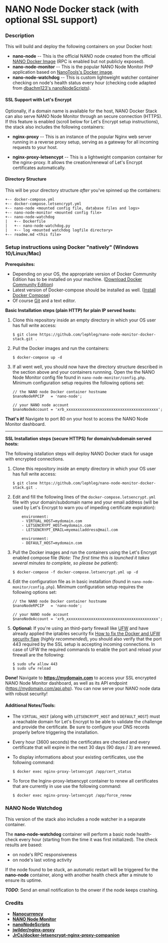 # NANO Node Docker stack (with optional SSL support)

### **Description**

This will build and deploy the following containers on your Docker host:

* **nano-node** -- This is the official NANO node created from the official [NANO Docker Image](https://hub.docker.com/r/nanocurrency/nano/) (RPC is enabled but not publicly exposed).
* **nano-node-monitor** -- This is the popular NANO Node Monitor PHP application based on [NanoTools's Docker image](https://hub.docker.com/r/nanotools/nanonodemonitor/).
* **nano-node-watchdog** -- This is custom lightweight watcher container checking on node's health status every hour (checking code adapted from [dbachm123's nanoNodeScripts](https://github.com/dbachm123/nanoNodeScripts)).

#### **SSL Support with Let's Encrypt**

Optionally, if a domain name is available for the host, NANO Docker Stack can also serve NANO Node Monitor through an secure connection (HTTPS). If this feature is enabled (scroll below for Let's Encrypt setup instructions), the stack also includes the following containers:

* **nginx-proxy** -- This is an instance of the popular Nginx web server running in a reverse proxy setup, serving as a gateway for all incoming requests to your host.

* **nginx-proxy-letsencypt** -- This is a lightweight companion container for the nginx-proxy. It allows the creation/renewal of Let's Encrypt certificates automatically.

#### **Directory Structure**

This will be your directory structure _after_ you've spinned up the containers:

```
+-- docker-compose.yml
+-- docker-compose.letsencrypt.yml
+-- nano-node <mounted config file, database files and logs>
+-- nano-node-monitor <mounted config file>
+-- nano-node-watchdog
|   +-- Dockerfile
|   +-- nano-node-watchdog.py
|   +-- log <mounted watchdog logfile directory>
+-- readme.md <this file>
```

### **Setup instructions using Docker "natively" (Windows 10/Linux/Mac)**

**Prerequisites:** 

* Depending on your OS, the appropriate version of Docker Community Edition has to be installed on your machine.  ([Download Docker Community Edition](https://www.docker.com/community-edition#/download))
* Latest version of Docker-compose should be installed as well. ([Install Docker Compose](https://docs.docker.com/compose/install/))
* Of course [Git](https://git-scm.com/) and a text editor.

**Basic Installation steps (plain HTTP) for plain IP served hosts:** 

1. Clone this repository inside an empty directory in which your OS user has full write access:

    ```
    $ git clone https://github.com/lephleg/nano-node-monitor-docker-stack.git .
    ```

2. Pull the Docker images and run the containers:

    ```
    $ docker-compose up -d
    ```

3. If all went well, you should now have the directory structure described in the section above and your containers runnning. Open the the NANO Node Monitor config file found in `nano-node-monitor/config.php`. Minimum configuration setup requires the following options set:

    ```
    // the NANO node Docker container hostname
    $nanoNodeRPCIP   = 'nano-node';

    // your NANO node account
    $nanoNodeAccount = 'xrb_xxxxxxxxxxxxxxxxxxxxxxxxxxxxxxxxxxxxxxxxx'; 
    ```

**That's it!** Navigate to port 80 on your host to access the NANO Node Monitor dashboard.

___

**SSL Installation steps (secure HTTPS) for domain/subdomain served hosts:** 

The following istallation steps will deploy NANO Docker stack for usage with encrypted connections.

1. Clone this repository inside an empty directory in which your OS user has full write access:

    ```
    $ git clone https://github.com/lephleg/nano-node-monitor-docker-stack.git .
    ```

2. Edit and fill the following lines of the `docker-compose.letsencrypt.yml` file with your domain/subdomain name and your email address (will be used by Let's Encrypt to warn you of impeding certificate expiration):

    ```
        environment:
        - VIRTUAL_HOST=mydomain.com
        - LETSENCRYPT_HOST=mydomain.com
        - LETSENCRYPT_EMAIL=myemailaddress@mail.com
    ```

    ```
        environment:
        - DEFAULT_HOST=mydomain.com
    ```

3. Pull the Docker images and run the containers using the Let's Encrypt enabled compose file (_Note: The first time this is launched it takes several minutes to complete, so please be patient_):

    ```
    $ docker-compose -f docker-compose.letsencrypt.yml up -d
    ```

4. Edit the configuration file as in basic installation (found in `nano-node-monitor/config.php`). Minimum configuration setup requires the following options set:

    ```
    // the NANO node Docker container hostname
    $nanoNodeRPCIP   = 'nano-node';

    // your NANO node account
    $nanoNodeAccount = 'xrb_xxxxxxxxxxxxxxxxxxxxxxxxxxxxxxxxxxxxxxxxx'; 
    ```

5. **Optional:** If you're using an third-party firewall like [UFW](https://help.ubuntu.com/community/UFW) and have already applied the iptables security fix [How to fix the Docker and UFW security flaw](https://www.techrepublic.com/article/how-to-fix-the-docker-and-ufw-security-flaw/) (_highly recommended_), you should also verify that the port 443 required by the SSL setup is accepting incoming connections. In case of UFW the required commands to enable the port and reload your firewall are the following:

    ```
    $ sudo ufw allow 443
    $ sudo ufw reload
    ```

**Done!** Navigate to **https://mydomain.com** to access your SSL encrypted NANO Node Monitor dashboard, as well as its API endpoint (https://mydomain.com/api.php). You can now serve your NANO node data with robust security!


#### **Additional Notes/Tools**: 

* The `VIRTUAL_HOST` (along with `LETSENCRYPT_HOST` and `DEFAULT_HOST`) must a reachable domain for Let's Encrypt to be able to validate the challenge and provide the certificate. Be sure to configure your DNS records properly before triggering the installation.
* Every hour (3600 seconds) the certificates are checked and every certificate that will expire in the next 30 days (90 days / 3) are renewed.
* To display informations about your existing certificates, use the following command:

    ```
    $ docker exec nginx-proxy-letsencypt /app/cert_status
    ```

* To force the lnginx-proxy-letsencypt container to renew all certificates that are currently in use use the following command:

    ```
    $ docker exec nginx-proxy-letsencypt /app/force_renew
    ```

### **NANO Node Watchdog**

This version of the stack also includes a node watcher in a separate container. 

The **nano-node-watchdog** container will perform a basic node health-check every hour (starting from the time it was first initialized). The check results are based:

* on node's RPC responsiveness 
* on node's last voting activity 

If the node found to be stuck, an automatic restart will be triggered for the **nano-node** container, along with another health check after a minute to ensure its uptime.

_**TODO**_: Send an email notification to the onwer if the node keeps crashing.

### **Credits**

* **[Nanocurrency](https://github.com/nanocurrency/raiblocks)**
* **[NANO Node Monitor](https://github.com/NanoTools/nanoNodeMonitor)**
* **[nanoNodeScripts](https://github.com/dbachm123/nanoNodeScripts)**
* **[jwilder/nginx-proxy](https://github.com/jwilder/nginx-proxy)**
* **[JrCs/docker-letsencrypt-nginx-proxy-companion](https://github.com/JrCs/docker-letsencrypt-nginx-proxy-companion)**
